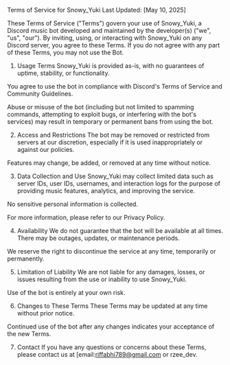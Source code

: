 Terms of Service for Snowy_Yuki
Last Updated: [May 10, 2025]

These Terms of Service ("Terms") govern your use of Snowy_Yuki, a Discord music bot developed and maintained by the developer(s) ("we", "us", "our"). By inviting, using, or interacting with Snowy_Yuki on any Discord server, you agree to these Terms. If you do not agree with any part of these Terms, you may not use the Bot.

1. Usage Terms
Snowy_Yuki is provided as-is, with no guarantees of uptime, stability, or functionality.

You agree to use the bot in compliance with Discord's Terms of Service and Community Guidelines.

Abuse or misuse of the bot (including but not limited to spamming commands, attempting to exploit bugs, or interfering with the bot's services) may result in temporary or permanent bans from using the bot.

2. Access and Restrictions
The bot may be removed or restricted from servers at our discretion, especially if it is used inappropriately or against our policies.

Features may change, be added, or removed at any time without notice.

3. Data Collection and Use
Snowy_Yuki may collect limited data such as server IDs, user IDs, usernames, and interaction logs for the purpose of providing music features, analytics, and improving the service.

No sensitive personal information is collected.

For more information, please refer to our Privacy Policy.

4. Availability
We do not guarantee that the bot will be available at all times. There may be outages, updates, or maintenance periods.

We reserve the right to discontinue the service at any time, temporarily or permanently.

5. Limitation of Liability
We are not liable for any damages, losses, or issues resulting from the use or inability to use Snowy_Yuki.

Use of the bot is entirely at your own risk.

6. Changes to These Terms
These Terms may be updated at any time without prior notice.

Continued use of the bot after any changes indicates your acceptance of the new Terms.

7. Contact
If you have any questions or concerns about these Terms, please contact us at [email:riffabhi789@gmail.com or rzee_dev.


